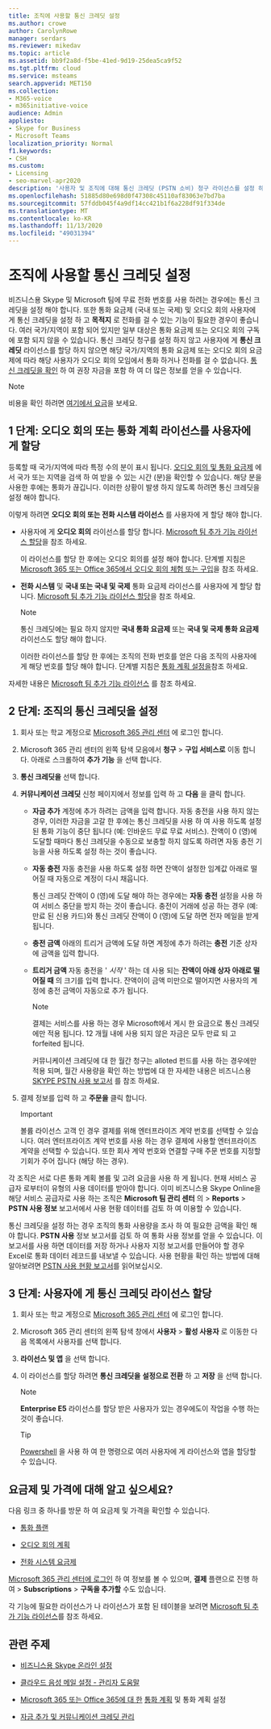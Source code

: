 ```yaml
---
title: 조직에 사용할 통신 크레딧 설정
ms.author: crowe
author: CarolynRowe
manager: serdars
ms.reviewer: mikedav
ms.topic: article
ms.assetid: bb9f2a8d-f5be-41ed-9d19-25dea5ca9f52
ms.tgt.pltfrm: cloud
ms.service: msteams
search.appverid: MET150
ms.collection:
- M365-voice
- m365initiative-voice
audience: Admin
appliesto:
- Skype for Business
- Microsoft Teams
localization_priority: Normal
f1.keywords:
- CSH
ms.custom:
- Licensing
- seo-marvel-apr2020
description: '사용자 및 조직에 대해 통신 크레딧 (PSTN 소비) 청구 라이선스를 설정 하는 방법에 대해 알아봅니다. '
ms.openlocfilehash: 51885d80e698d0f47308c45110af83063e7bd7ba
ms.sourcegitcommit: 57fddb045f4a9df14cc421b1f6a228df91f334de
ms.translationtype: MT
ms.contentlocale: ko-KR
ms.lasthandoff: 11/13/2020
ms.locfileid: "49031394"
---
```

# <a name="set-up-communications-credits-for-your-organization"></a>조직에 사용할 통신 크레딧 설정

비즈니스용 Skype 및 Microsoft 팀에 무료 전화 번호를 사용 하려는 경우에는 통신 크레딧을 설정 해야 합니다. 또한 통화 요금제 (국내 또는 국제) 및 오디오 회의 사용자에 게 통신 크레딧을 설정 하 고 **목적지** 로 전화를 걸 수 있는 기능이 필요한 경우이 좋습니다. 여러 국가/지역이 포함 되어 있지만 일부 대상은 통화 요금제 또는 오디오 회의 구독에 포함 되지 않을 수 있습니다. 통신 크레딧 청구를 설정 하지 않고 사용자에 게 **통신 크레딧** 라이선스를 할당 하지 않으면 해당 국가/지역의 통화 요금제 또는 오디오 회의 요금제에 따라 해당 사용자가 오디오 회의 모임에서 통화 하거나 전화를 걸 수 없습니다. [통신 크레딧을 확인](what-are-communications-credits.md) 하 여 권장 자금을 포함 하 여 더 많은 정보를 얻을 수 있습니다.
  
> [!NOTE]
> 비용을 확인 하려면 [여기에서 요금](https://go.microsoft.com/fwlink/p/?LinkId=799523 )을 보세요. 
  
## <a name="step-1-assign-an-audio-conferencing-or-calling-plan-license-to-your-users"></a>1 단계: 오디오 회의 또는 통화 계획 라이선스를 사용자에 게 할당

등록할 때 국가/지역에 따라 특정 수의 분이 표시 됩니다. [오디오 회의 및 통화 요금제](https://docs.microsoft.com/microsoftteams/country-and-region-availability-for-audio-conferencing-and-calling-plans/country-and-region-availability-for-audio-conferencing-and-calling-plans#select-your-country-or-region-to-see-whats-available-for-your-organization) 에서 국가 또는 지역을 검색 하 여 받을 수 있는 시간 (분)을 확인할 수 있습니다. 해당 분을 사용한 후에는 통화가 끊깁니다. 이러한 상황이 발생 하지 않도록 하려면 통신 크레딧을 설정 해야 합니다.
  
이렇게 하려면 **오디오 회의 또는 전화 시스템 라이선스** 를 사용자에 게 할당 해야 합니다.
  
- 사용자에 게 **오디오 회의** 라이선스를 할당 합니다. [Microsoft 팀 추가 기능 라이선스 할당](https://docs.microsoft.com/microsoftteams/teams-add-on-licensing/microsoft-teams-add-on-licensing)을 참조 하세요.
    
    이 라이선스를 할당 한 후에는 오디오 회의를 설정 해야 합니다. 단계별 지침은 [Microsoft 365 또는 Office 365에서 오디오 회의 체험 또는 구입](try-or-purchase-audio-conferencing-in-office-365-for-teams.md)을 참조 하세요.
    
- **전화 시스템** 및 **국내 또는 국내 및 국제** 통화 요금제 라이선스를 사용자에 게 할당 합니다. [Microsoft 팀 추가 기능 라이선스 할당](https://docs.microsoft.com/microsoftteams/teams-add-on-licensing/microsoft-teams-add-on-licensing)을 참조 하세요.
    
    > [!NOTE]
    > 통신 크레딧에는 필요 하지 않지만 **국내 통화 요금제** 또는 **국내 및 국제 통화 요금제** 라이선스도 할당 해야 합니다.
  
    이러한 라이선스를 할당 한 후에는 조직의 전화 번호를 얻은 다음 조직의 사용자에 게 해당 번호를 할당 해야 합니다. 단계별 지침은 [통화 계획 설정을](set-up-calling-plans.md)참조 하세요.
    
자세한 내용은 [Microsoft 팀 추가 기능 라이선스](https://docs.microsoft.com/microsoftteams/teams-add-on-licensing/microsoft-teams-add-on-licensing) 를 참조 하세요.
  
## <a name="step-2-set-up-communications-credits-for-your-organization"></a>2 단계: 조직의 통신 크레딧을 설정

1. 회사 또는 학교 계정으로 [Microsoft 365 관리 센터](https://portal.office.com/Adminportal) 에 로그인 합니다.
    
2. Microsoft 365 관리 센터의 왼쪽 탐색 모음에서 **청구**  >  **구입 서비스로** 이동 합니다. 아래로 스크롤하여 **추가 기능** 을 선택 합니다.

3. **통신 크레딧을** 선택 합니다.
    
4. **커뮤니케이션 크레딧** 신청 페이지에서 정보를 입력 하 고 **다음** 을 클릭 합니다.
    
   - **자금 추가** 계정에 추가 하려는 금액을 입력 합니다. 자동 충전을 사용 하지 않는 경우, 이러한 자금을 고갈 한 후에는 통신 크레딧을 사용 하 여 사용 하도록 설정 된 통화 기능이 중단 됩니다 (예: 인바운드 무료 무료 서비스). 잔액이 0 (영)에 도달할 때마다 통신 크레딧을 수동으로 보충할 하지 않도록 하려면 자동 충전 기능을 사용 하도록 설정 하는 것이 좋습니다.
    
   - **자동 충전** 자동 충전을 사용 하도록 설정 하면 잔액이 설정한 임계값 아래로 떨어질 때 자동으로 계정이 다시 채웁니다.
    
     통신 크레딧 잔액이 0 (영)에 도달 해야 하는 경우에는 **자동 충전** 설정을 사용 하 여 서비스 중단을 방지 하는 것이 좋습니다. 충전이 거래에 성공 하는 경우 (예: 만료 된 신용 카드)와 통신 크레딧 잔액이 0 (영)에 도달 하면 전자 메일을 받게 됩니다.
    
   - **충전 금액** 아래의 트리거 금액에 도달 하면 계정에 추가 하려는 **충전** 기준 상자에 금액을 입력 합니다.
    
   - **트리거 금액** 자동 충전을 ' *시작* ' 하는 데 사용 되는 **잔액이 아래 상자 아래로 떨어질 때** 의 크기를 입력 합니다. 잔액이이 금액 미만으로 떨어지면 사용자의 계정에 충전 금액이 자동으로 추가 됩니다.

      > [!NOTE]
     > 결제는 서비스를 사용 하는 경우 Microsoft에서 게시 한 요금으로 통신 크레딧에만 적용 됩니다. 12 개월 내에 사용 되지 않은 자금은 모두 만료 되 고 forfeited 됩니다. 
     > 
     > 커뮤니케이션 크레딧에 대 한 월간 청구는 alloted 펀드를 사용 하는 경우에만 적용 되며, 월간 사용량을 확인 하는 방법에 대 한 자세한 내용은 비즈니스용 [SKYPE PSTN 사용 보고서](https://docs.microsoft.com/skypeforbusiness/skype-for-business-online-reporting/pstn-usage-report) 를 참조 하세요.
    
5. 결제 정보를 입력 하 고 **주문을** 클릭 합니다.
    >[!IMPORTANT]
    >볼륨 라이선스 고객 인 경우 결제를 위해 엔터프라이즈 계약 번호를 선택할 수 있습니다. 여러 엔터프라이즈 계약 번호를 사용 하는 경우 결제에 사용할 엔터프라이즈 계약을 선택할 수 있습니다. 또한 회사 계약 번호와 연결할 구매 주문 번호를 지정할 기회가 주어 집니다 (해당 하는 경우).
    
각 조직은 서로 다른 통화 계획 볼륨 및 고려 요금을 사용 하 게 됩니다. 현재 서비스 공급자 로부터이 유형의 사용 데이터를 받아야 합니다. 이미 비즈니스용 Skype Online을 해당 서비스 공급자로 사용 하는 조직은 **Microsoft 팀 관리 센터** 의  >  **Reports**  >  **PSTN 사용 정보** 보고서에서 사용 현황 데이터를 검토 하 여 이용할 수 있습니다.
  
통신 크레딧을 설정 하는 경우 조직의 통화 사용량을 조사 하 여 필요한 금액을 확인 해야 합니다. **PSTN 사용** 정보 보고서를 검토 하 여 통화 사용 정보를 얻을 수 있습니다. 이 보고서를 사용 하면 데이터를 저장 하거나 사용자 지정 보고서를 만들어야 할 경우 Excel로 통화 데이터 레코드를 내보낼 수 있습니다. 사용 현황을 확인 하는 방법에 대해 알아보려면 [PSTN 사용 현황 보고서](https://docs.microsoft.com/skypeforbusiness/skype-for-business-online-reporting/pstn-usage-report)를 읽어보십시오.
  
## <a name="step-3-assign-a-communications-credits-license-to-users"></a>3 단계: 사용자에 게 통신 크레딧 라이선스 할당

1. 회사 또는 학교 계정으로 [Microsoft 365 관리 센터](https://portal.office.com/Adminportal) 에 로그인 합니다.
    
2. Microsoft 365 관리 센터의 왼쪽 탐색 창에서 **사용자**  >  **활성 사용자** 로 이동한 다음 목록에서 사용자를 선택 합니다.
    
3. **라이선스 및 앱** 을 선택 합니다.
    
4. 이 라이선스를 할당 하려면 **통신 크레딧을** **설정으로 전환** 하 고 **저장** 을 선택 합니다.
    
    > [!NOTE]
    > **Enterprise E5** 라이선스를 할당 받은 사용자가 있는 경우에도이 작업을 수행 하는 것이 좋습니다.

    > [!TIP]
    > [Powershell](https://docs.microsoft.com/powershell/module/skype/?view=skype-ps) 을 사용 하 여 한 명령으로 여러 사용자에 게 라이선스와 앱을 할당할 수 있습니다.
  
## <a name="want-to-know-about-plans-and-pricing"></a>요금제 및 가격에 대해 알고 싶으세요?

다음 링크 중 하나를 방문 하 여 요금제 및 가격을 확인할 수 있습니다.
  
- [통화 플랜](https://go.microsoft.com/fwlink/?LinkId=799761 )
    
- [오디오 회의 계획](https://go.microsoft.com/fwlink/?LinkId=799762 )
    
- [전화 시스템 요금제](https://go.microsoft.com/fwlink/?LinkId=799763)
    
[Microsoft 365 관리 센터에 로그인](https://portal.office.com/adminportal/home?add=sub&amp;adminportal=1#/catalog) 하 여 정보를 볼 수 있으며, **결제** 플랜으로 진행 하 여  >  **Subscriptions**  >  **구독을 추가할** 수도 있습니다.
  
각 기능에 필요한 라이선스가 나 라이선스가 포함 된 테이블을 보려면 [Microsoft 팀 추가 기능 라이선스](https://docs.microsoft.com/microsoftteams/teams-add-on-licensing/microsoft-teams-add-on-licensing)를 참조 하세요.
  
## <a name="related-topics"></a>관련 주제

- [비즈니스용 Skype 온라인 설정](/SkypeForBusiness/set-up-skype-for-business-online/set-up-skype-for-business-online)
    
- [클라우드 음성 메일 설정 - 관리자 도움말](set-up-phone-system-voicemail.md)
    
- [Microsoft 365 또는 Office 365에 대 한](calling-plans-for-office-365.md) [통화 계획](set-up-calling-plans.md) 및 통화 계획 설정
    
- [자금 추가 및 커뮤니케이션 크레딧 관리](add-funds-and-manage-communications-credits.md)
    
  
 
